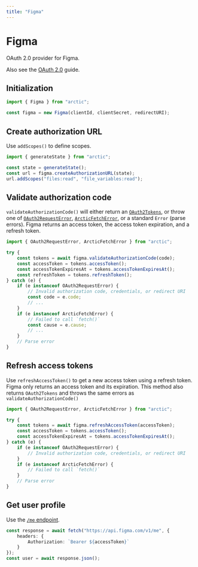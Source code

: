 ```yaml
---
title: "Figma"
---
```


# Figma

OAuth 2.0 provider for Figma.

Also see the [OAuth 2.0](/guides/oauth2) guide.

## Initialization

```ts
import { Figma } from "arctic";

const figma = new Figma(clientId, clientSecret, redirectURI);
```

## Create authorization URL

Use `addScopes()` to define scopes.

```ts
import { generateState } from "arctic";

const state = generateState();
const url = figma.createAuthorizationURL(state);
url.addScopes("files:read", "file_variables:read");
```

## Validate authorization code

`validateAuthorizationCode()` will either return an [`OAuth2Tokens`](/reference/main/OAuth2Tokens), or throw one of [`OAuth2RequestError`](/reference/main/OAuth2RequestError), [`ArcticFetchError`](/reference/main/ArcticFetchError), or a standard `Error` (parse errors). Figma returns an access token, the access token expiration, and a refresh token.

```ts
import { OAuth2RequestError, ArcticFetchError } from "arctic";

try {
	const tokens = await figma.validateAuthorizationCode(code);
	const accessToken = tokens.accessToken();
	const accessTokenExpiresAt = tokens.accessTokenExpiresAt();
	const refreshToken = tokens.refreshToken();
} catch (e) {
	if (e instanceof OAuth2RequestError) {
		// Invalid authorization code, credentials, or redirect URI
		const code = e.code;
		// ...
	}
	if (e instanceof ArcticFetchError) {
		// Failed to call `fetch()`
		const cause = e.cause;
		// ...
	}
	// Parse error
}
```

## Refresh access tokens

Use `refreshAccessToken()` to get a new access token using a refresh token. Figma only returns an access token and its expiration. This method also returns `OAuth2Tokens` and throws the same errors as `validateAuthorizationCode()`

```ts
import { OAuth2RequestError, ArcticFetchError } from "arctic";

try {
	const tokens = await figma.refreshAccessToken(accessToken);
	const accessToken = tokens.accessToken();
	const accessTokenExpiresAt = tokens.accessTokenExpiresAt();
} catch (e) {
	if (e instanceof OAuth2RequestError) {
		// Invalid authorization code, credentials, or redirect URI
	}
	if (e instanceof ArcticFetchError) {
		// Failed to call `fetch()`
	}
	// Parse error
}
```

## Get user profile

Use the [`/me` endpoint](https://www.figma.com/developers/api#get-me-endpoint).

```ts
const response = await fetch("https://api.figma.com/v1/me", {
	headers: {
		Authorization: `Bearer ${accessToken}`
	}
});
const user = await response.json();
```
